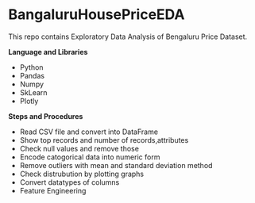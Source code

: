 # BangaluruHousePriceEDA
This repo contains Exploratory Data Analysis of Bengaluru Price Dataset.

**Language and Libraries**
- Python
- Pandas
- Numpy
- SkLearn
- Plotly

**Steps and Procedures**
- Read CSV file and convert into DataFrame
- Show top records and number of records,attributes
- Check null values and remove those
- Encode catogorical data into numeric form
- Remove outliers with mean and standard deviation method
- Check distrubution by plotting graphs
- Convert datatypes of columns
- Feature Engineering

